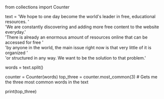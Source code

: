 from collections import Counter

text = 'We hope to one day become the world\'s leader in free, educational resources. ' \
       'We are constantly discovering and adding more free content to the website everyday.' \
       'There is already an enormous amount of resources online that can be accessed for free ' \
       'by anyone in the world, the main issue right now is that very little of it is organized ' \
       'or structured in any way. We want to be the solution to that problem.'

words = text.split()

counter = Counter(words)
top_three = counter.most_common(3) # Gets me the three most common words in the text

print(top_three)